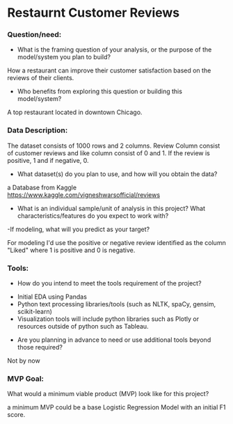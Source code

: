 # Restaurnt Customer Reviews

### Question/need:

- What is the framing question of your analysis, or the purpose of the model/system you plan to build?

How a restaurant can improve their customer satisfaction based on the reviews of their clients.

- Who benefits from exploring this question or building this model/system?

A top restaurant located in downtown Chicago.

### Data Description:

The dataset consists of 1000 rows and 2 columns. Review Column consist of customer reviews and like column consist of 0 and 1. If the review is positive, 1 and if negative, 0.

- What dataset(s) do you plan to use, and how will you obtain the data?

a Database from Kaggle https://www.kaggle.com/vigneshwarsofficial/reviews

- What is an individual sample/unit of analysis in this project? What characteristics/features do you expect to work with?

-If modeling, what will you predict as your target?

For modeling I'd use the positive or negative review identified as the column "Liked" where 1 is positive and 0 is negative.

### Tools:

- How do you intend to meet the tools requirement of the project?

* Initial EDA using Pandas
* Python text processing libraries/tools (such as NLTK, spaCy, gensim, scikit-learn)
* Visualization tools will include python libraries such as Plotly or resources outside of python such as Tableau.

- Are you planning in advance to need or use additional tools beyond those required?

Not by now

### MVP Goal:

What would a minimum viable product (MVP) look like for this project?

a minimum MVP could be a base Logistic Regression Model  with an initial F1 score.

